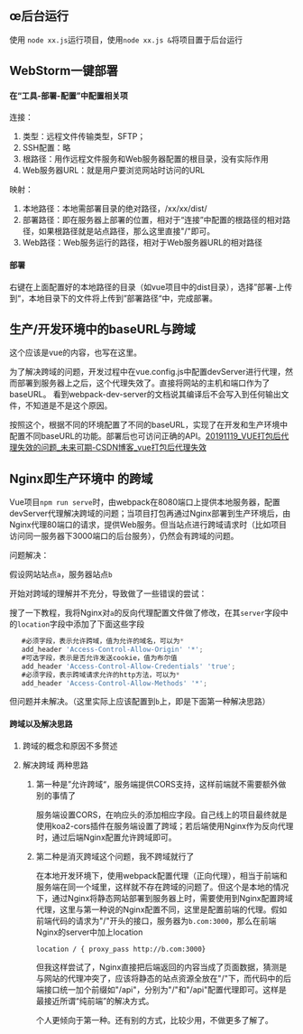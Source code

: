 ## œ后台运行

使用 `node xx.js`运行项目，使用`node xx.js &`将项目置于后台运行

## WebStorm一键部署

#### 在“工具-部署-配置”中配置相关项

连接：

1. 类型：远程文件传输类型，SFTP；
2. SSH配置：略
3. 根路径：用作远程文件服务和Web服务器配置的根目录，没有实际作用
4. Web服务器URL：就是用户要浏览网站时访问的URL

映射：

1. 本地路径：本地需部署目录的绝对路径，/xx/xx/dist/
2. 部署路径：即在服务器上部署的位置，相对于“连接”中配置的根路径的相对路径，如果根路径就是站点路径，那么这里直接"/"即可。
3. Web路径：Web服务运行的路径，相对于Web服务器URL的相对路径

#### 部署

​	右键在上面配置好的本地路径的目录（如vue项目中的dist目录），选择”部署-上传到“，本地目录下的文件将上传到”部署路径“中，完成部署。

## 生产/开发环境中的baseURL与跨域

这个应该是vue的内容，也写在这里。

为了解决跨域的问题，开发过程中在vue.config.js中配置devServer进行代理，然而部署到服务器上之后，这个代理失效了。直接将网站的主机和端口作为了baseURL。
看到webpack-dev-server的文档说其编译后不会写入到任何输出文件，不知道是不是这个原因。

按照这个，根据不同的环境配置了不同的baseURL，实现了在开发和生产环境中配置不同baseURL的功能。部署后也可访问正确的API。[20191119_VUE打包后代理失效的问题_未来可期-CSDN博客_vue打包后代理失效](https://blog.csdn.net/qq_34086980/article/details/103140758)

## Nginx即生产环境中 的跨域

Vue项目`npm run serve`时，由webpack在8080端口上提供本地服务器，配置devServer代理解决跨域的问题；当项目打包再通过Nginx部署到生产环境后，由Nginx代理80端口的请求，提供Web服务。但当站点进行跨域请求时（比如项目访问同一服务器下3000端口的后台服务），仍然会有跨域的问题。

问题解决：

假设网站站点`a`，服务器站点`b`

开始对跨域的理解并不充分，导致做了一些错误的尝试：

搜了一下教程，我将Nginx对`a`的反向代理配置文件做了修改，在其`server`字段中的`location`字段中添加了下面这些字段

```js
   #必须字段，表示允许跨域，值为允许的域名，可以为*
   add_header 'Access-Control-Allow-Origin' '*';
   #可选字段，表示是否允许发送cookie，值为布尔值
   add_header 'Access-Control-Allow-Credentials' 'true';
   #必须字段，表示跨域请求允许的http方法，可以为*
   add_header 'Access-Control-Allow-Methods' '*';
```

但问题并未解决。（这里实际上应该配置到`b`上，即是下面第一种解决思路）

#### 跨域以及解决思路

1. 跨域的概念和原因不多赘述

2. 解决跨域 两种思路

   1. 第一种是”允许跨域“，服务端提供CORS支持，这样前端就不需要额外做别的事情了

      服务端设置CORS，在响应头的添加相应字段。自己线上的项目最终就是使用koa2-cors插件在服务端设置了跨域；若后端使用Nginx作为反向代理时，通过后端Nginx配置允许跨域即可。

   2. 第二种是消灭跨域这个问题，我不跨域就行了

      在本地开发环境下，使用webpack配置代理（正向代理），相当于前端和服务端在同一个域里，这样就不存在跨域的问题了。但这个是本地的情况下，通过Nginx将静态网站部署到服务器上时，需要使用到Nginx配置跨域代理，这里与第一种说的Nginx配置不同，这里是配置前端的代理。假如前端代码的请求为"/"开头的接口，服务器为`b.com:3000`，那么在前端Nginx的server中加上location
      
      `location / { proxy_pass http://b.com:3000}`
      
      但我这样尝试了，Nginx直接把后端返回的内容当成了页面数据，猜测是与网站的代理冲突了，应该将静态的站点资源全放在"/"下，而代码中的后端接口统一加个前缀如"/api"，分别为"/"和"/api"配置代理即可。这样是最接近所谓“纯前端”的解决方式。
      
      
      
      个人更倾向于第一种。还有别的方式，比较少用，不做更多了解了。